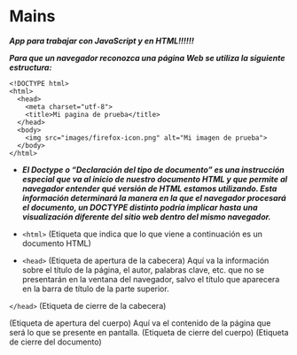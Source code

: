 # Mains
**_App para trabajar con JavaScript y en HTML!!!!!!_**

**_Para que un navegador reconozca una página Web se utiliza la siguiente estructura:_**

```
<!DOCTYPE html>
<html>
  <head>
    <meta charset="utf-8">
    <title>Mi pagina de prueba</title>
  </head>
  <body>
    <img src="images/firefox-icon.png" alt="Mi imagen de prueba">
  </body>
</html>
```
- **_El Doctype o “Declaración del tipo de documento” es una instrucción especial que va al inicio de nuestro documento HTML y que permite al navegador entender qué versión de HTML estamos utilizando. Esta información determinará la manera en la que el navegador procesará el documento, un DOCTYPE distinto podría implicar hasta una visualización diferente del sitio web dentro del mismo navegador._**

- ```<html>``` (Etiqueta que indica que lo que viene a continuación es un documento HTML)

- ```<head>``` (Etiqueta de apertura de la cabecera) Aquí va la información sobre el título de la página, el autor, palabras clave, etc. que no se presentarán en la ventana del navegador, salvo el título que aparecera en la barra de título de la parte superior.

```</head>``` (Etiqueta de cierre de la cabecera)

<body> (Etiqueta de apertura del cuerpo)  Aquí va el contenido de la página que será lo que se presente en pantalla.  
</body>(Etiqueta de cierre del cuerpo)
</html>(Etiqueta de cierre del documento)
